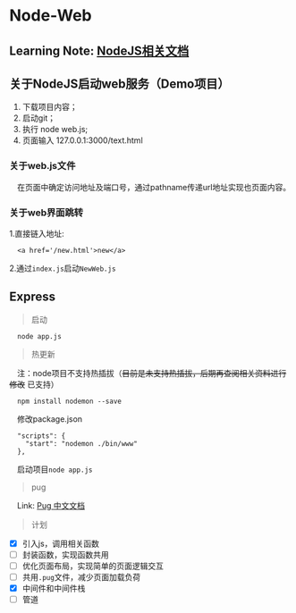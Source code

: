 # Node-Web

## Learning Note: [NodeJS相关文档](https://www.douban.com/group/topic/35067110/)

## 关于NodeJS启动web服务（Demo项目）

1. 下载项目内容；
2. 启动git；
3. 执行 node web.js;
4. 页面输入 127.0.0.1:3000/text.html

### 关于web.js文件
&emsp;在页面中确定访问地址及端口号，通过pathname传递url地址实现也页面内容。

### 关于web界面跳转
1.直接链入地址:
```
  <a href='/new.html'>new</a>
```
2.通过`index.js`启动`NewWeb.js`

## Express

> 启动

```
  node app.js
```

> 热更新

&emsp;注：node项目不支持热插拔（~~目前是未支持热插拔，后期再查阅相关资料进行修改~~ 已支持）
```
  npm install nodemon --save
```
&emsp;修改package.json
```
  "scripts": {
    "start": "nodemon ./bin/www"
  },
```
&emsp;启动项目`node app.js`

> pug

&emsp;Link: [Pug 中文文档](https://pug.bootcss.com/api/getting-started.html)

> 计划

- [x] 引入js，调用相关函数
- [ ] 封装函数，实现函数共用
- [ ] 优化页面布局，实现简单的页面逻辑交互
- [ ] 共用`.pug`文件，减少页面加载负荷
- [x] 中间件和中间件栈
- [ ] 管道
